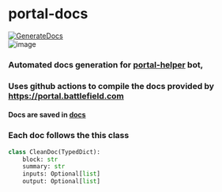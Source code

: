 # portal-docs

[![GenerateDocs](https://github.com/battlefield-portal-community/portal-docs/actions/workflows/gen-docs.yml/badge.svg)](https://github.com/battlefield-portal-community/portal-docs/actions/workflows/gen-docs.yml)  
![image](https://user-images.githubusercontent.com/22869882/172840336-7b48b7ca-63b4-4ca4-a054-3384547115da.png)  


### Automated docs generation for [portal-helper](https://github.com/battlefield-portal-community/portal_helper) bot, 
### Uses github actions to compile the docs provided by https://portal.battlefield.com
#### Docs are saved in [docs](docs/) 
### Each doc follows the this class
```python
class CleanDoc(TypedDict):
    block: str
    summary: str
    inputs: Optional[list]
    output: Optional[list]
```
